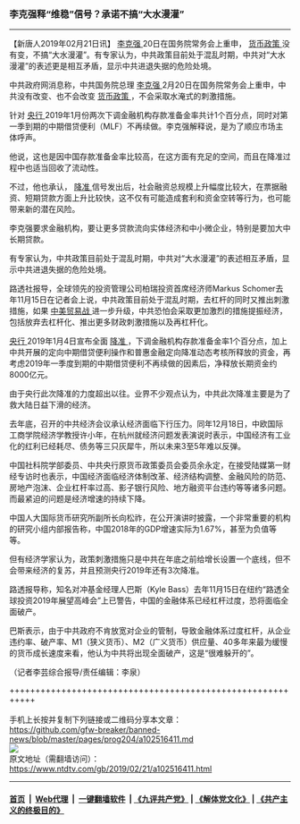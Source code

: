 ### 李克强释“维稳”信号？承诺不搞“大水漫灌”
------------------------

<div class="post_content">
 <p>
  【新唐人2019年02月21日讯】
  <a href="https://www.ntdtv.com/gb/李克强.htm">
   李克强
  </a>
  20日在国务院常务会上重申，
  <a href="https://www.ntdtv.com/gb/货币政策.htm">
   货币政策
  </a>
  没有变，不搞“大水漫灌”。有专家认为，中共政策目前处于混乱时期，中共对“大水漫灌”的表述更是相互矛盾，显示中共进退失据的危险处境。
 </p>
 <p>
  中共政府网消息称，中共国务院总理
  <a href="https://www.ntdtv.com/gb/李克强.htm">
   李克强
  </a>
  2月20日在国务院常务会上重申，中共没有改变、也不会改变
  <a href="https://www.ntdtv.com/gb/货币政策.htm">
   货币政策
  </a>
  ，不会采取水淹式的刺激措施。
 </p>
 <p>
  针对
  <a href="https://www.ntdtv.com/gb/央行.htm">
   央行
  </a>
  2019年1月份两次下调金融机构存款准备金率共计1个百分点，同时对第一季到期的中期借贷便利（MLF）不再续做。李克强解释说，是为了顺应市场主体呼声。
 </p>
 <p>
  他说，这也是因中国存款准备金率比较高，在这方面有充足的空间，而且在降准过程中也适当回收了流动性。
 </p>
 <p>
  不过，他也承认，
  <a href="https://www.ntdtv.com/gb/降准.htm">
   降准
  </a>
  信号发出后，社会融资总规模上升幅度比较大，在票据融资、短期贷款方面上升比较快，这不仅有可能造成套利和资金空转等行为，也可能带来新的潜在风险。
 </p>
 <p>
  李克强要求金融机构，要让更多贷款流向实体经济和中小微企业，特别是要加大中长期贷款。
 </p>
 <p>
  有专家认为，中共政策目前处于混乱时期，中共对“大水漫灌”的表述相互矛盾，显示中共进退失据的危险处境。
 </p>
 <p>
  路透社报导，全球领先的投资管理公司柏瑞投资首席经济师Markus Schomer去年11月15日在记者会上说，中共政策目前处于混乱时期，去杠杆的同时又推出刺激措施，如果
  <a href="https://www.ntdtv.com/gb/中美贸易战.htm">
   中美贸易战
  </a>
  进一步升级，中共恐怕会采取更加激烈的措施提振经济，包括放弃去杠杆化、推出更多财政刺激措施以及再杠杆化。
 </p>
 <p>
  <a href="https://www.ntdtv.com/gb/央行.htm">
   央行
  </a>
  2019年1月4日宣布全面
  <a href="https://www.ntdtv.com/gb/降准.htm">
   降准
  </a>
  ，下调金融机构存款准备金率1个百分点，加上中共开展的定向中期借贷便利操作和普惠金融定向降准动态考核所释放的资金，再考虑2019年一季度到期的中期借贷便利不再续做的因素后，净释放长期资金约8000亿元。
 </p>
 <p>
  由于央行此次降准的力度超出以往。业界不少观点认为，中共此次降准主要是为了救大陆日益下滑的经济。
 </p>
 <p>
  去年底，召开的中共经济会议承认经济面临下行压力。同年12月18日，中欧国际工商学院经济学教授许小年，在杭州就经济问题发表演说时表示，中国经济有工业化的红利已经耗尽、债务等三只灰犀牛，所以未来3至5年难以反弹。
 </p>
 <p>
  中国社科院学部委员、中共央行原货币政策委员会委员余永定，在接受陆媒第一财经专访时也表示，中国经济面临经济体制改革、经济结构调整、金融风险的防范、房地产泡沫、企业杠杆率过高、影子银行风险、地方融资平台违约等等诸多问题。而最紧迫的问题是经济增速的持续下降。
 </p>
 <p>
  中国人大国际货币研究所副所长向松祚，在公开演讲时披露，一个非常重要的机构的研究小组内部报告称，中国2018年的GDP增速实际为1.67%，甚至为负值等等。
 </p>
 <p>
  但有经济学家认为，政策刺激措施只是中共在年底之前给增长设置一个底线，但不会带来经济的复苏，并且预测央行2019年还有3次降准。
 </p>
 <p>
  路透报导称，知名对冲基金经理人巴斯（Kyle Bass）去年11月15日在纽约“路透全球投资2019年展望高峰会”上已警告，中国的金融体系已经杠杆过度，恐将面临全面破产。
 </p>
 <p>
  巴斯表示，由于中共政府不肯放宽对企业的管制，导致金融体系过度杠杆，从企业违约率、破产率、M1（狭义货币）、M2（广义货币）供应量、40多年来最为缓慢的货币成长速度来看，他认为中共将出现全面破产，这是“很难躲开的”。
 </p>
 <p>
  （记者李芸综合报导/责任编辑：李泉）
 </p>
 <div class="single_ad">
 </div>
</div>

+++++++++++++++++++++++++++++++++++++++++++++++++++++++++++<br/><br/>
手机上长按并复制下列链接或二维码分享本文章：<br/>
https://github.com/gfw-breaker/banned-news/blob/master/pages/prog204/a102516411.md <br/>
<a href='https://github.com/gfw-breaker/banned-news/blob/master/pages/prog204/a102516411.md'><img src='https://github.com/gfw-breaker/banned-news/blob/master/pages/prog204/a102516411.md.png'/></a> <br/>
原文地址（需翻墙访问）：https://www.ntdtv.com/gb/2019/02/21/a102516411.html


------------------------
#### [首页](https://github.com/gfw-breaker/banned-news/blob/master/README.md) &nbsp;|&nbsp; [Web代理](https://github.com/labour-camp/helloworld) &nbsp;|&nbsp; [一键翻墙软件](https://github.com/gfw-breaker/nogfw/blob/master/README.md) &nbsp;| [《九评共产党》](https://github.com/gfw-breaker/9ping.md/blob/master/README.md#九评之一评共产党是什么) | [《解体党文化》](https://github.com/gfw-breaker/jtdwh.md/blob/master/README.md) | [《共产主义的终极目的》](https://github.com/gfw-breaker/gczydzjmd.md/blob/master/README.md)

